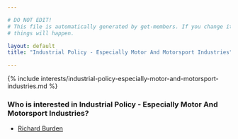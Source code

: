 ```yaml
---

# DO NOT EDIT!
# This file is automatically generated by get-members. If you change it, bad
# things will happen.

layout: default
title: "Industrial Policy - Especially Motor And Motorsport Industries"

---
```


{% include interests/industrial-policy-especially-motor-and-motorsport-industries.md %}

### Who is interested in Industrial Policy - Especially Motor And Motorsport Industries?


* [Richard Burden](../members/richard-burden.html)
